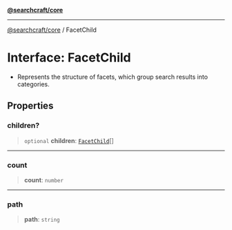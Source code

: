 [**@searchcraft/core**](https://docs.searchcraft.io/reference/sdk/core/README.md)

***

[@searchcraft/core](https://docs.searchcraft.io/reference/sdk/core/globals.md) / FacetChild

# Interface: FacetChild

* Represents the structure of facets, which group search results into categories.

## Properties

### children?

> `optional` **children**: [`FacetChild`](https://docs.searchcraft.io/reference/sdk/core/interfaces/FacetChild.md)[]

***

### count

> **count**: `number`

***

### path

> **path**: `string`

